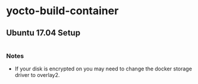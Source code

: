 # yocto-build-container

## Ubuntu 17.04 Setup
```bash
```

### Notes
* If your disk is encrypted on you may need to change the docker storage driver to overlay2.

